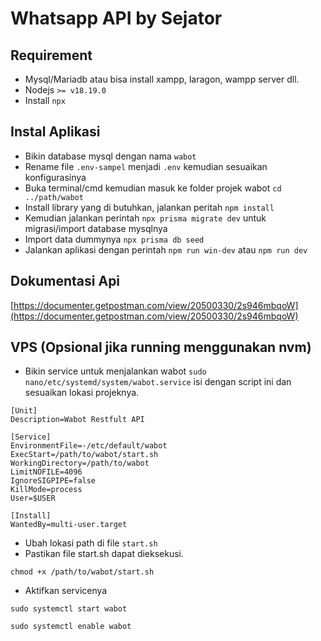 # Whatsapp API by Sejator

## Requirement
- Mysql/Mariadb atau bisa install xampp, laragon, wampp server dll.
- Nodejs ```>= v18.19.0```
- Install ```npx```

## Instal Aplikasi
- Bikin database mysql dengan nama ```wabot```
- Rename file ```.env-sampel``` menjadi ```.env``` kemudian sesuaikan konfigurasinya
- Buka terminal/cmd kemudian masuk ke folder projek wabot ```cd ../path/wabot```
- Install library yang di butuhkan, jalankan peritah ```npm install```
- Kemudian jalankan perintah ```npx prisma migrate dev``` untuk migrasi/import database mysqlnya
- Import data dummynya ```npx prisma db seed```
- Jalankan aplikasi dengan perintah ```npm run win-dev``` atau ```npm run dev```

## Dokumentasi Api
[https://documenter.getpostman.com/view/20500330/2s946mbqoW](https://documenter.getpostman.com/view/20500330/2s946mbqoW)

## VPS (Opsional jika running menggunakan nvm)
- Bikin service untuk menjalankan wabot `sudo nano/etc/systemd/system/wabot.service` isi dengan script ini dan sesuaikan lokasi projeknya.
```
[Unit]
Description=Wabot Restfult API

[Service]
EnvironmentFile=-/etc/default/wabot
ExecStart=/path/to/wabot/start.sh
WorkingDirectory=/path/to/wabot
LimitNOFILE=4096
IgnoreSIGPIPE=false
KillMode=process
User=$USER

[Install]
WantedBy=multi-user.target
```
- Ubah lokasi path di file `start.sh`
- Pastikan file start.sh dapat dieksekusi.
```
chmod +x /path/to/wabot/start.sh
```
- Aktifkan servicenya
```
sudo systemctl start wabot
```
```
sudo systemctl enable wabot
```